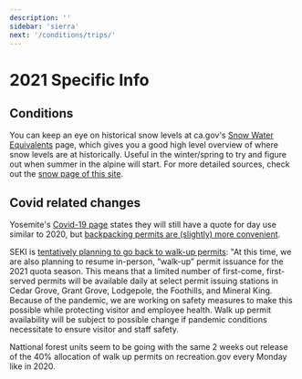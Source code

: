 ```yaml
---
description: ''
sidebar: 'sierra'
next: '/conditions/trips/'
---
```


# 2021 Specific Info

## Conditions

You can keep an eye on historical snow levels at ca.gov's [Snow Water Equivalents](https://cdec.water.ca.gov/snowapp/sweq.action) page, which gives you a good high level overview of where snow levels are at historically. Useful in the winter/spring to try and figure out when summer in the alpine will start. For more detailed sources, check out the [snow page of this site](../snow/).

## Covid related changes

Yosemite's [Covid-19 page](https://www.nps.gov/yose/planyourvisit/covid19.htm) states they will still have a quote for day use similar to 2020, but [backpacking permits are (slightly) more convenient](https://www.nps.gov/yose/planyourvisit/covid19.htm#onthisPage-2).

SEKI is [tentatively planning to go back to walk-up permits](https://www.nps.gov/seki/planyourvisit/wilderness_permits.htm): "At this time, we are also planning to resume in-person, “walk-up” permit issuance for the 2021 quota season. This means that a limited number of first-come, first-served permits will be available daily at select permit issuing stations in Cedar Grove, Grant Grove, Lodgepole, the Foothills, and Mineral King. Because of the pandemic, we are working on safety measures to make this possible while protecting visitor and employee health. Walk up permit availability will be subject to possible change if pandemic conditions necessitate to ensure visitor and staff safety. 

Nattional forest units seem to be going with the same 2 weeks out release of the 40% allocation of walk up permits on recreation.gov every Monday like in 2020.